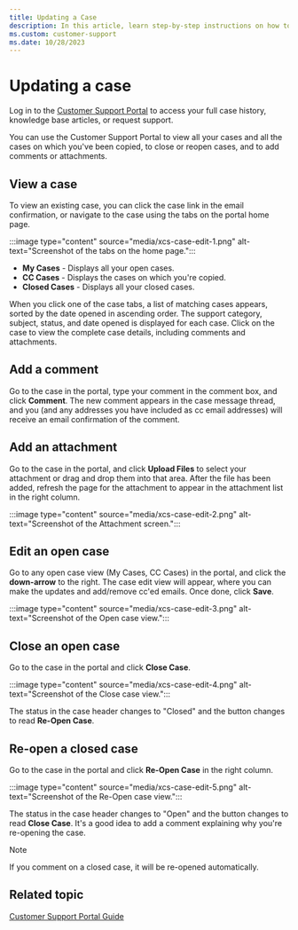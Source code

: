 ```yaml
---
title: Updating a Case
description: In this article, learn step-by-step instructions on how to update a case in Customer Support Portal.
ms.custom: customer-support
ms.date: 10/28/2023
---
```


# Updating a case

Log in to the [Customer Support Portal](https://help.xandr.com) to access your full case history, knowledge base articles, or request support.

You can use the Customer Support Portal to view all your cases and all the cases on which you've been copied, to close or reopen cases, and to add comments or attachments.

## View a case

To view an existing case, you can click the case link in the email confirmation, or navigate to the case using the tabs on the portal home
page.

 <!---:::image type="content" source="media/xcs-i.png" alt-text="Screenshot of the tabs on the home page.":::--->
 :::image type="content" source="media/xcs-case-edit-1.png" alt-text="Screenshot of the tabs on the home page.":::

- **My Cases** - Displays all your open cases.
- **CC Cases** - Displays the cases on which you're copied.
- **Closed Cases** - Displays all your closed cases.

When you click one of the case tabs, a list of matching cases appears, sorted by the date opened in ascending order. The support category,
subject, status, and date opened is displayed for each case. Click on the case to view the complete case details, including comments and
attachments.

## Add a comment

Go to the case in the portal, type your comment in the comment box, and click **Comment**. The new comment appears in the case message thread, and you (and any addresses you have included as cc email addresses) will receive an email confirmation of the comment.

## Add an attachment

Go to the case in the portal, and click **Upload Files** to select your attachment or drag and drop them into that area. After the file has been added, refresh the page for the attachment to appear in the attachment list in the right column.

 <!---:::image type="content" source="media/xcs-j.png" alt-text="Screenshot of the Attachment screen.":::--->
 :::image type="content" source="media/xcs-case-edit-2.png" alt-text="Screenshot of the Attachment screen.":::

## Edit an open case

Go to any open case view (My Cases, CC Cases) in the portal, and click the **down-arrow** to the right. The case edit view will appear, where you can make the updates and add/remove cc'ed emails. Once done, click **Save**.

 <!---:::image type="content" source="media/xcs-k.png" alt-text="Screenshot of the Open case view.":::--->
 :::image type="content" source="media/xcs-case-edit-3.png" alt-text="Screenshot of the Open case view.":::

## Close an open case

Go to the case in the portal and click **Close Case**.

 <!---:::image type="content" source="media/xcs-l.png" alt-text="Screenshot of the Close case view.":::--->
 :::image type="content" source="media/xcs-case-edit-4.png" alt-text="Screenshot of the Close case view.":::

The status in the case header changes to "Closed" and the button changes to read **Re-Open Case**.

## Re-open a closed case

Go to the case in the portal and click **Re-Open Case** in the right column.

 <!---:::image type="content" source="media/xcs-m.png" alt-text="Screenshot of the Re-Open case view.":::--->
 :::image type="content" source="media/xcs-case-edit-5.png" alt-text="Screenshot of the Re-Open case view.":::

The status in the case header changes to "Open" and the button changes to read **Close Case**. It's a good idea to add a comment explaining why you're re-opening the case.  

> [!NOTE]
> If you comment on a closed case, it will be re-opened automatically.

## Related topic

[Customer Support Portal Guide](xcs-customer-support-portal-guide.md)
